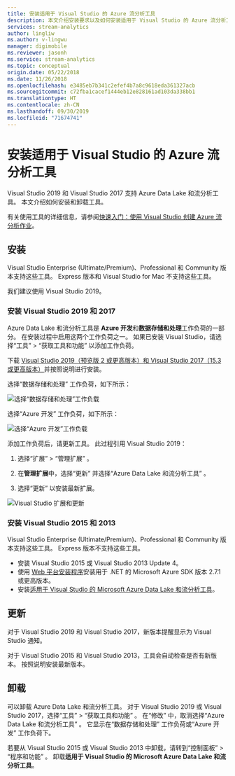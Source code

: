 ```yaml
---
title: 安装适用于 Visual Studio 的 Azure 流分析工具
description: 本文介绍安装要求以及如何安装适用于 Visual Studio 的 Azure 流分析工具。
services: stream-analytics
author: lingliw
ms.author: v-lingwu
manager: digimobile
ms.reviewer: jasonh
ms.service: stream-analytics
ms.topic: conceptual
origin.date: 05/22/2018
ms.date: 11/26/2018
ms.openlocfilehash: e3485eb7b341c2efef4b7a8c9618eda361327acb
ms.sourcegitcommit: c72fba1cacef1444eb12e828161ad103da338bb1
ms.translationtype: HT
ms.contentlocale: zh-CN
ms.lasthandoff: 09/30/2019
ms.locfileid: "71674741"
---
```

# <a name="install-azure-stream-analytics-tools-for-visual-studio"></a>安装适用于 Visual Studio 的 Azure 流分析工具

Visual Studio 2019 和 Visual Studio 2017 支持 Azure Data Lake 和流分析工具。 本文介绍如何安装和卸载工具。

有关使用工具的详细信息，请参阅[快速入门：使用 Visual Studio 创建 Azure 流分析作业](stream-analytics-quick-create-vs.md)。

## <a name="install"></a>安装

Visual Studio Enterprise (Ultimate/Premium)、Professional 和 Community 版本支持这些工具。 Express 版本和 Visual Studio for Mac 不支持这些工具。

我们建议使用 Visual Studio 2019。

### 安装 Visual Studio 2019 和 2017<a name="recommended-visual-studio-2019-and-2017"></a>

Azure Data Lake 和流分析工具是 **Azure 开发**和**数据存储和处理**工作负荷的一部分。 在安装过程中启用这两个工作负荷之一。 如果已安装 Visual Studio，请选择“工具”   > “获取工具和功能”  以添加工作负荷。

下载 [Visual Studio 2019（预览版 2 或更高版本）和 Visual Studio 2017（15.3 或更高版本）](https://www.visualstudio.com/)并按照说明进行安装。

选择“数据存储和处理”  工作负荷，如下所示：

![选择“数据存储和处理”工作负载](./media/stream-analytics-tools-for-visual-studio-install/stream-analytics-tools-for-vs-2019-install-01.png)

选择“Azure 开发”  工作负荷，如下所示：

![选择“Azure 开发”工作负载](./media/stream-analytics-tools-for-visual-studio-install/stream-analytics-tools-for-vs-2019-install-02.png)

添加工作负荷后，请更新工具。 此过程引用 Visual Studio 2019：

1. 选择“扩展”   > “管理扩展”  。

1. 在**管理扩展**中，选择“更新”  并选择“Azure Data Lake 和流分析工具”  。

1. 选择“更新”  以安装最新扩展。

![Visual Studio 扩展和更新](./media/stream-analytics-tools-for-visual-studio-install/stream-analytics-tools-vs2019-extensions-updates.png)

### 安装 Visual Studio 2015 和 2013<a name="visual-studio-2015-2013"></a>

Visual Studio Enterprise (Ultimate/Premium)、Professional 和 Community 版本支持这些工具。 Express 版本不支持这些工具。

* 安装 Visual Studio 2015 或 Visual Studio 2013 Update 4。
* 使用 [Web 平台安装程序](https://www.microsoft.com/web/downloads/platform.aspx)安装用于 .NET 的 Microsoft Azure SDK 版本 2.7.1 或更高版本。
* 安装[适用于 Visual Studio 的 Microsoft Azure Data Lake 和流分析工具](https://www.microsoft.com/en-us/download/details.aspx?id=49504)。

## 更新<a name="visual-studio-2019-and-2017"></a><a name="visual-studio-2015-and-2013"></a>

对于 Visual Studio 2019 和 Visual Studio 2017，新版本提醒显示为 Visual Studio 通知。

对于 Visual Studio 2015 和 Visual Studio 2013，工具会自动检查是否有新版本。 按照说明安装最新版本。

## <a name="uninstall"></a>卸载

可以卸载 Azure Data Lake 和流分析工具。 对于 Visual Studio 2019 或 Visual Studio 2017，选择“工具”   > “获取工具和功能”  。 在“修改”  中，取消选择“Azure Data Lake 和流分析工具”  。 它显示在“数据存储和处理”  工作负荷或“Azure 开发”  工作负荷下。

若要从 Visual Studio 2015 或 Visual Studio 2013 中卸载，请转到“控制面板”   > “程序和功能”  。 卸载**适用于 Visual Studio 的 Microsoft Azure Data Lake 和流分析工具**。

<!--Update_Description: update meta properties, wording update, update link -->
